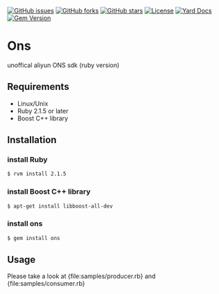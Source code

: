[![GitHub issues](https://img.shields.io/github/issues/souche/aliyun-ons-ruby-sdk.svg)](https://github.com/souche/aliyun-ons-ruby-sdk/issues)
[![GitHub forks](https://img.shields.io/github/forks/souche/aliyun-ons-ruby-sdk.svg)](https://github.com/souche/aliyun-ons-ruby-sdk/network)
[![GitHub stars](https://img.shields.io/github/stars/souche/aliyun-ons-ruby-sdk.svg)](https://github.com/souche/aliyun-ons-ruby-sdk/stargazers)
[![License](http://img.shields.io/:license-mit-blue.svg)](https://souche.mit-license.org/)
[![Yard Docs](http://img.shields.io/badge/yard-docs-blue.svg)](http://www.rubydoc.info/github/souche/aliyun-ons-ruby-sdk/master)
[![Gem Version](http://img.shields.io/gem/v/ons.svg)](https://rubygems.org/gems/ons)


# Ons

unoffical aliyun ONS sdk (ruby version)

## Requirements

* Linux/Unix
* Ruby 2.1.5 or later
* Boost C++ library

## Installation

### install Ruby

```sh
$ rvm install 2.1.5
```

### install Boost C++ library

```sh
$ apt-get install libboost-all-dev
```

### install ons

```sh
$ gem install ons
```

## Usage

Please take a look at {file:samples/producer.rb} and {file:samples/consumer.rb}
